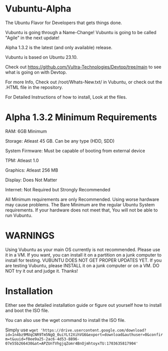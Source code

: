 # Vubuntu-Alpha
The Ubuntu Flavor for Developers that gets things done.

Vubuntu is going through a Name-Change! Vubuntu is going to be called "Agile" in the next update!

Alpha 1.3.2 is the latest (and only available) release.

Vubuntu is based on Ubuntu 23.10.

Check out https://github.com/Vultra-Technologies/Devtop/tree/main to see what is going on with Devtop.

For more Info, Check out /root/Whats-New.txt/ in Vubuntu, or check out the .HTML file in the repository.

For Detailed Instructions of how to install, Look at the files.

# Alpha 1.3.2 Minimum Requirements

RAM: 6GB Minimum

Storage: Atleast 45 GB. Can be any type (HDD, SDD)

System Firmware: Must be capable of booting from external device

TPM: Atleast 1.0

Graphics: Atleast 256 MB

Display: Does Not Matter

Internet: Not Required but Strongly Recommended

All Minimum requirements are only Recommended. Using worse hardware may cause problems. The Bare Minimum are the regular Ubuntu System requirements. If your hardware does not meet that, You will not be able to run Vubuntu.


# WARNINGS

Using Vubuntu as your main OS currently is not recommended. Please use it in a VM. If you want, you can install it on a partition on a junk computer to install for testing. VUBUNTU DOES NOT GET PROPER UPDATES YET. If you are testing Vubuntu, please INSTALL it on a junk computer or on a VM. DO NOT try it out and judge it. Thanks! 

# Installation

Either see the detailed installation guide or figure out yourself how to install and boot the ISO file.

You can also use the wget command to install the ISO file.

Simply use
```wget 'https://drive.usercontent.google.com/download?id=1n4bz9MUqCNR9Tm5NgQ_0uiYLt2XihVG6&export=download&authuser=0&confirm=t&uuid=f0ee9a25-2ac6-4d53-8896-07e55b266430&at=APZUnTVhgjqZomr4BnOjmhtoyxTU:1703635817904'```


